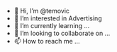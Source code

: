 - 👋 Hi, I’m @temovic
- 👀 I’m interested in Advertising
- 🌱 I’m currently learning ...
- 💞️ I’m looking to collaborate on ...
- 📫 How to reach me ...

<!---
temovic/temovic is a ✨ special ✨ repository because its `README.md` (this file) appears on your GitHub profile.
You can click the Preview link to take a look at your changes.
--->
